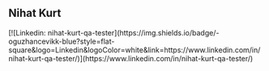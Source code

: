 <h2>Nihat Kurt</h2>
[![Linkedin: nihat-kurt-qa-tester](https://img.shields.io/badge/-oguzhancevikk-blue?style=flat-square&logo=Linkedin&logoColor=white&link=https://www.linkedin.com/in/nihat-kurt-qa-tester/)](https://www.linkedin.com/in/nihat-kurt-qa-tester/)
